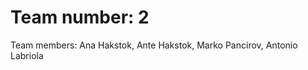 

<h1>Team number: 2</h1>

<p>Team members: Ana Hakstok, Ante Hakstok, Marko Pancirov, Antonio Labriola</p>



